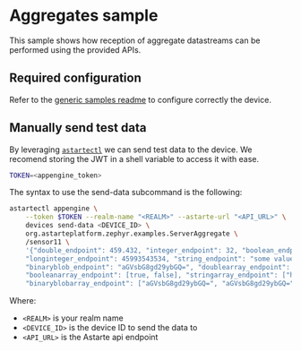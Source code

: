 <!--
Copyright 2024 SECO Mind Srl

SPDX-License-Identifier: Apache-2.0
-->

# Aggregates sample

This sample shows how reception of aggregate datastreams can be performed
using the provided APIs.

## Required configuration

Refer to the
[generic samples readme](https://github.com/secomind/astarte-device-sdk-zephyr/tree/master/samples/README.md)
to configure correctly the device.

## Manually send test data

By leveraging [`astartectl`](https://github.com/astarte-platform/astartectl) we can send test
data to the device.
We recomend storing the JWT in a shell variable to access it with ease.
```bash
TOKEN=<appengine_token>
```

The syntax to use the send-data subcommand is the following:
```sh
astartectl appengine \
    --token $TOKEN --realm-name "<REALM>" --astarte-url "<API_URL>" \
    devices send-data <DEVICE_ID> \
    org.astarteplatform.zephyr.examples.ServerAggregate \
    /sensor11 \
    '{"double_endpoint": 459.432, "integer_endpoint": 32, "boolean_endpoint": true, \
    "longinteger_endpoint": 45993543534, "string_endpoint": "some value", \
    "binaryblob_endpoint": "aGVsbG8gd29ybGQ=", "doublearray_endpoint": [23.45, 543.12, 33.1, 0.1], \
    "booleanarray_endpoint": [true, false], "stringarray_endpoint": ["hello", "world"], \
    "binaryblobarray_endpoint": ["aGVsbG8gd29ybGQ=", "aGVsbG8gd29ybGQ="]}'
```

Where:
- `<REALM>` is your realm name
- `<DEVICE_ID>` is the device ID to send the data to
- `<API_URL>` is the Astarte api endpoint
